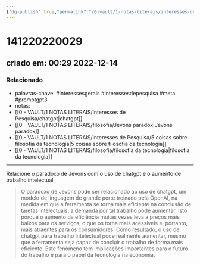 ```yaml
---
{"dg-publish":true,"permalink":"/0-vault/1-notas-literais/interesses-de-pesquisa/relacione-o-paradoxo-de-jevons-com-o-uso-de-chatgpt-e-o-aumento-de-trabalho-intelectual/","tags":["interessesgerais","interessesdepesquisa","meta","promptgpt3"],"dgHomeLink":true,"dgShowLocalGraph":true,"dgShowFileTree":true,"dgEnableSearch":true}
---
```


# 141220220029
## criado em: 00:29 2022-12-14

### Relacionado
- palavras-chave: #interessesgerais #interessesdepesquisa #meta #promptgpt3
- notas: 
- [[0 - VAULT/1 NOTAS LITERAIS/Interesses de Pesquisa/chatgpt\|chatgpt]]
- [[0 - VAULT/1 NOTAS LITERAIS/filosofia/Jevons paradox\|Jevons paradox]]
- [[0 - VAULT/1 NOTAS LITERAIS/Interesses de Pesquisa/5 coisas sobre filosofia da tecnologia\|5 coisas sobre filosofia da tecnologia]]
- [[0 - VAULT/1 NOTAS LITERAIS/filosofia/filosofia da tecnologia\|filosofia da tecnologia]]
---
Relacione o paradoxo de Jevons com o uso de chatgpt e o aumento de trabalho intelectual

>O paradoxo de Jevons pode ser relacionado ao uso de chatgpt, um modelo de linguagem de grande porte treinado pela OpenAI, na medida em que a ferramenta se torna mais eficiente na conclusão de tarefas intelectuais, a demanda por tal trabalho pode aumentar. Isto porque o aumento da eficiência muitas vezes leva a preços mais baixos para os serviços, o que os torna mais acessíveis e, portanto, mais atraentes para os consumidores. Como resultado, o uso de chatgpt para trabalho intelectual pode realmente aumentar, mesmo que a ferramenta seja capaz de concluir o trabalho de forma mais eficiente. Este fenômeno tem implicações importantes para o futuro do trabalho e para o papel da tecnologia na economia.

